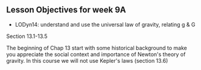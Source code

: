 ## Lesson Objectives for week 9A

* LODyn14: understand and use the universal law of gravity, relating g & G

<stop-note>
    <span slot="message">Section 13.1-13.5 </span>
</stop-note>

The beginning of Chap 13 start with some historical background to make you appreciate the social context and importance of Newton's theory of gravity. In this course we will not use Kepler's laws (section 13.6)




